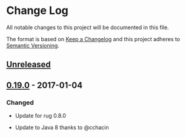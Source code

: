 # Change Log

All notable changes to this project will be documented in this file.

The format is based on [Keep a Changelog](http://keepachangelog.com/)
and this project adheres to [Semantic Versioning](http://semver.org/).

## [Unreleased]

[Unreleased]: https://github.com/atomist/rug/compare/0.19.0...HEAD

## [0.19.0] - 2017-01-04

[0.19.0]: https://github.com/atomist/rug/compare/0.18.1...0.19.0

### Changed

-   Update for rug 0.8.0

-   Update to Java 8 thanks to @cchacin
